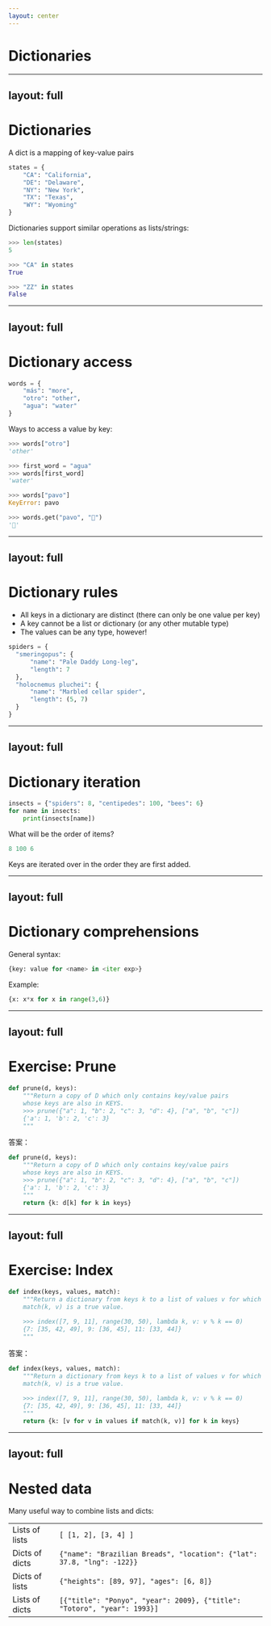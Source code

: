 ```yaml
---
layout: center
---
```


# Dictionaries

---
layout: full
---

# Dictionaries

A dict is a mapping of key-value pairs

```py
states = {
	"CA": "California",
	"DE": "Delaware",
	"NY": "New York",
	"TX": "Texas",
	"WY": "Wyoming"
}
```

Dictionaries support similar operations as lists/strings:

```py
>>> len(states)
5
```

```py
>>> "CA" in states
True
```

```py
>>> "ZZ" in states
False
```

---
layout: full
---

# Dictionary access

```py
words = {
	"más": "more",
	"otro": "other",
	"agua": "water"
}
```

Ways to access a value by key:

```py
>>> words["otro"]
'other'
```

```py
>>> first_word = "agua"
>>> words[first_word]
'water'
```

```py
>>> words["pavo"]
KeyError: pavo
```

```py
>>> words.get("pavo", "🤔")
'🤔'
```

---
layout: full
---

# Dictionary rules

- All keys in a dictionary are distinct (there can only be one value per key)
- A key cannot be a list or dictionary (or any other mutable type)
- The values can be any type, however!

```py
spiders = {
  "smeringopus": {
	  "name": "Pale Daddy Long-leg",
	  "length": 7
  },
  "holocnemus pluchei": {
	  "name": "Marbled cellar spider",
	  "length": (5, 7)
  }
}
```

---
layout: full
---

# Dictionary iteration

```py
insects = {"spiders": 8, "centipedes": 100, "bees": 6}
for name in insects:
    print(insects[name])
```

What will be the order of items?

```py
8 100 6
```

Keys are iterated over in the order they are first added.

---
layout: full
---

# Dictionary comprehensions

General syntax:

```py
{key: value for <name> in <iter exp>}
```

Example:

```py
{x: x*x for x in range(3,6)}
```

---
layout: full
---

# Exercise: Prune

```py
def prune(d, keys):
    """Return a copy of D which only contains key/value pairs
    whose keys are also in KEYS.
    >>> prune({"a": 1, "b": 2, "c": 3, "d": 4}, ["a", "b", "c"])
    {'a': 1, 'b': 2, 'c': 3}
    """
```

<v-click>

答案：

```py
def prune(d, keys):
    """Return a copy of D which only contains key/value pairs
    whose keys are also in KEYS.
    >>> prune({"a": 1, "b": 2, "c": 3, "d": 4}, ["a", "b", "c"])
    {'a': 1, 'b': 2, 'c': 3}
    """
    return {k: d[k] for k in keys}
```

</v-click>


---
layout: full
---

# Exercise: Index

```py
def index(keys, values, match):
    """Return a dictionary from keys k to a list of values v for which 
    match(k, v) is a true value.
    
    >>> index([7, 9, 11], range(30, 50), lambda k, v: v % k == 0)
    {7: [35, 42, 49], 9: [36, 45], 11: [33, 44]}
    """
```

<v-click>

答案：

```py
def index(keys, values, match):
    """Return a dictionary from keys k to a list of values v for which 
    match(k, v) is a true value.
    
    >>> index([7, 9, 11], range(30, 50), lambda k, v: v % k == 0)
    {7: [35, 42, 49], 9: [36, 45], 11: [33, 44]}
    """
    return {k: [v for v in values if match(k, v)] for k in keys}
```

</v-click>


---
layout: full
---

# Nested data

Many useful way to combine lists and dicts:

|||
| ---- | ---- |
| Lists of lists | `[ [1, 2], [3, 4] ]` |
| Dicts of dicts | `{"name": "Brazilian Breads", "location": {"lat": 37.8, "lng": -122}}` |
| Dicts of lists | `{"heights": [89, 97], "ages": [6, 8]}` |
| Lists of dicts | `[{"title": "Ponyo", "year": 2009}, {"title": "Totoro", "year": 1993}]` |

